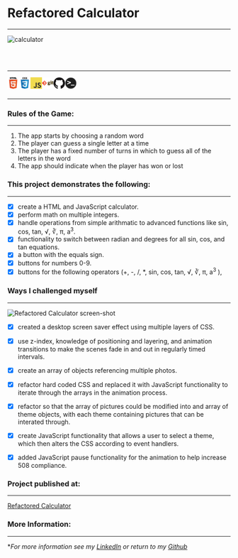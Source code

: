 # Refactored Calculator
---
![calculator](https://user-images.githubusercontent.com/11747875/32584891-f15a8e06-c4b7-11e7-9cbf-d4a102751962.gif)

<br/>
<br/>

---

<img align="left" alt="HTML5" width="26px" src="https://raw.githubusercontent.com/github/explore/80688e429a7d4ef2fca1e82350fe8e3517d3494d/topics/html/html.png" />
<img align="left" alt="CSS3" width="26px" src="https://raw.githubusercontent.com/github/explore/80688e429a7d4ef2fca1e82350fe8e3517d3494d/topics/css/css.png" />
<img align="left" alt="JavaScript" width="26px" src="https://raw.githubusercontent.com/github/explore/80688e429a7d4ef2fca1e82350fe8e3517d3494d/topics/javascript/javascript.png" />
<img align="left" alt="Git" width="26px" src="https://raw.githubusercontent.com/github/explore/80688e429a7d4ef2fca1e82350fe8e3517d3494d/topics/git/git.png" />
<img align="left" alt="GitHub" width="26px" src="https://raw.githubusercontent.com/github/explore/78df643247d429f6cc873026c0622819ad797942/topics/github/github.png" />
<img align="left" alt="Terminal" width="26px" src="https://raw.githubusercontent.com/github/explore/80688e429a7d4ef2fca1e82350fe8e3517d3494d/topics/terminal/terminal.png" />

<br>
<br>

---

### Rules of the Game:
---

1. The app starts by choosing a random word
2. The player can guess a single letter at a time
3. The player has a fixed number of turns in which to guess all of the letters in the word
4. The app should indicate when the player has won or lost

### This project demonstrates the following:
---

- [x] create a HTML and JavaScript calculator.
- [x] perform math on multiple integers.
- [x] handle operations from simple arithmatic to advanced functions like sin, cos, tan, √, ∛, π, a<sup>3</sup>.
- [x] functionality to switch between radian and degrees for all sin, cos, and tan equations.
- [x] a button with the equals sign.
- [x] buttons for numbers 0-9.
- [x] buttons for the following operators (+, -, /, *, sin, cos, tan, √, ∛, π, a<sup>3</sup> ), 

### Ways I challenged myself
___
![Refactored Calculator screen-shot](https://cloud.githubusercontent.com/assets/11747875/20289113/230877ee-aa95-11e6-9101-a2ca9d9eb93f.png)


- [x] created a desktop screen saver effect using multiple layers of CSS.
- [x] use z-index, knowledge of positioning and layering, and animation transitions to make the scenes fade in and out in regularly timed intervals.
- [x] create an array of objects referencing multiple photos.
- [x] refactor hard coded CSS and replaced it with JavaScript functionality to iterate through the arrays in the animation process.
- [x] refactor so that the array of pictures could be modified into and array of theme objects, with each theme containing pictures that can be interated through.
- [x] create JavaScript functionality that allows a user to select a theme, which then alters the CSS according to event handlers.
- [x] added JavaScript pause functionality for the animation to help increase 508 compliance. 


###  Project published at: 
---

[Refactored Calculator](https://trrapp12-ironyard.github.io/refactored-calculator/)
### More Information:
---

\**For more information see my [LinkedIn](https://www.linkedin.com/in/trevor-rapp-042a1037) or return to my [Github](https://github.com/trrapp12)*
